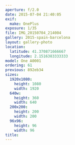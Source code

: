 ```yaml
---
aperture: f/2.0
date: 2015-07-04 21:40:05
exif:
  make: OnePlus
exposure: 1/35
file: IMG_20150704_214004
gallery: 2015-spain-barcelona
layout: gallery-photo
location:
  latitude: 41.370871666667
  longitude: 2.1516383333333
model: One A0001
ordering: 61
previous: 892eb34
sizes:
  1920x1080:
    height: 1080
    width: 1920
  640w:
    height: 360
    width: 640
  200x200:
    height: 200
    width: 200
  96x96:
    height: 96
    width: 96
title: 
---
```

